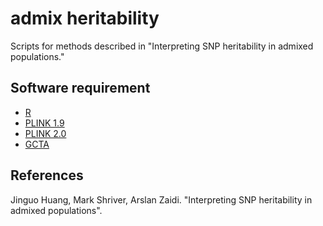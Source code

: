 # admix heritability
Scripts for methods described in "Interpreting SNP heritability in admixed populations."


## Software requirement
- [R](https://www.r-project.org/)
- [PLINK 1.9](https://www.cog-genomics.org/plink/)
- [PLINK 2.0](https://www.cog-genomics.org/plink/2.0/)
- [GCTA](https://github.com/jianyangqt/gcta) 

## References
Jinguo Huang, Mark Shriver, Arslan Zaidi. "Interpreting SNP heritability in admixed populations".

